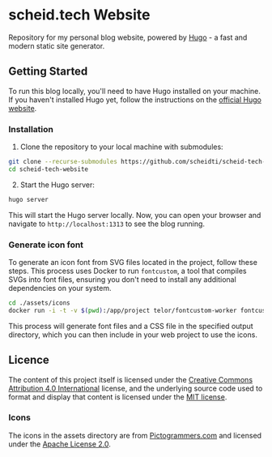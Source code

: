 # scheid.tech Website

Repository for my personal blog website, powered by [Hugo](https://gohugo.io/) - a fast and modern static site generator.

## Getting Started

To run this blog locally, you'll need to have Hugo installed on your machine. If you haven't installed Hugo yet, follow the instructions on the [official Hugo website](https://gohugo.io/getting-started/installing/).

### Installation

1. Clone the repository to your local machine with submodules:

```bash
git clone --recurse-submodules https://github.com/scheidti/scheid-tech-website.git
cd scheid-tech-website
```

2. Start the Hugo server:

```bash
hugo server
```

This will start the Hugo server locally. Now, you can open your browser and navigate to `http://localhost:1313` to see the blog running.

### Generate icon font

To generate an icon font from SVG files located in the project, follow these steps. This process uses Docker to run `fontcustom`, a tool that compiles SVGs into font files, ensuring you don't need to install any additional dependencies on your system.

```bash
cd ./assets/icons
docker run -i -t -v $(pwd):/app/project telor/fontcustom-worker fontcustom compile -n icons
```

This process will generate font files and a CSS file in the specified output directory, which you can then include in your web project to use the icons.

## Licence

The content of this project itself is licensed under the [Creative Commons Attribution 4.0 International](https://creativecommons.org/licenses/by/4.0/) license, and the underlying source code used to format and display that content is licensed under the [MIT license](./LICENCE).

### Icons

The icons in the assets directory are from [Pictogrammers.com](https://pictogrammers.com/library/mdi/) and licensed under the [Apache License 2.0](https://www.apache.org/licenses/LICENSE-2.0.txt).